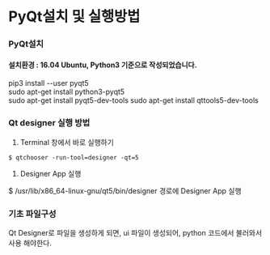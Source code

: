 # PyQt설치 및 실행방법

### PyQt설치

#### 설치환경 : 16.04 Ubuntu, Python3 기준으로 작성되었습니다.

pip3 install --user pyqt5  
sudo apt-get install python3-pyqt5  
sudo apt-get install pyqt5-dev-tools sudo apt-get install qttools5-dev-tools

### Qt designer 실행 방법

1. Terminal 창에서 바로 실행하기

`$ qtchooser -run-tool=designer -qt=5`

1. Designer App 실행

$ /usr/lib/x86\_64-linux-gnu/qt5/bin/designer 경로에 Designer App 실행

### 기초 파일구성

Qt Designer로 파일을 생성하게 되면, ui 파일이 생성되어, python 코드에서 불러와서 사용 해야한다.

